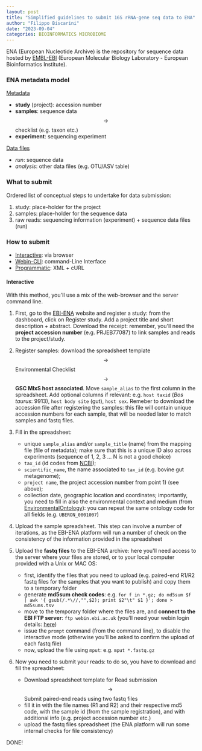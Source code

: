 ```yaml
---
layout: post
title: "Simplified guidelines to submit 16S rRNA-gene seq data to ENA"
author: "Filippo Biscarini"
date: "2023-09-04"
categories: BIOINFORMATICS MICROBIOME
---
```


ENA (European Nucleotide Archive) is the repository for sequence data hosted by [EMBL-EBI](https://www.ebi.ac.uk/) (European Molecular Biology Laboratory - European Bioinformatics Institute).

### ENA metadata model

<u>Metadata</u>
- **study** (project): accession number
- **samples**: sequence data $$\rightarrow$$ checklist (e.g. taxon etc.)
- **experiment**: sequencing experiment

<u>Data files</u>
- *run*: sequence data
- *analysis*: other data files (e.g. OTU/ASV table)

### What to submit

Ordered list of conceptual steps to undertake for data submission:

1. study: place-holder for the project
2. samples: place-holder for the sequence data
3. raw reads: sequencing information (experiment) + sequence data files (run)

### How to submit

- <u>Interactive</u>: via browser
- <u>Webin-CLI</u>: command-Line Interface
- <u>Programmatic</u>: XML + cURL

#### Interactive

With this method, you'll use a mix of the web-browser and the server command line.

1. First, go to the [EBI-ENA](https://www.ebi.ac.uk/ena/submit/webin/login) website and register a study: from the dashboard, click on Register study.
Add a project title and short description + abstract. Download the receipt: remember, you'll need the **project accession number** (e.g. PRJEB77087) to link samples and reads to the project/study.

2. Register samples: download the spreadsheet template $$\rightarrow$$ Environmental Checklist $$\rightarrow$$ **GSC MIxS host associated**. Move `sample_alias` to the first column in the spreadsheet. 
Add optional columns if relevant: e.g. `host taxid` (*Bos taurus*: 9913), `host body site` (gut), `host sex`.
Remeber to download the accession file after registering the samples: this file will contain unique accession numbers for each sample, that will be needed later to match samples and fastq files. 

3. Fill in the spreadsheet: 
	- unique `sample_alias` and/or `sample_title` (name) from the mapping file (file of metadata); make sure that this is a unique ID also across experiments (sequence of 1, 2, 3 ... N is not a good choice)
	- `tax_id` (id codes from [NCBI](https://www.ncbi.nlm.nih.gov/Taxonomy/Browser/wwwtax.cgi));
	- `scientific_name`, the name associated to `tax_id` (e.g. bovine gut metagenome); 
	- `project name`, the project accession number from point 1) (see above); 
	- collection date, geographic location and coordinates; importantly, you need to fill in also the environmental context and medium (from [EnvironmentalOntology](https://github.com/EnvironmentOntology/envo/wiki/Using-ENVO-with-MIxS)): you can repeat the same ontology code for all fields (e.g. `UBERON_0001007`) 

4. Upload the sample spreadsheet. This step can involve a number of iterations, as the EBI-ENA platform will run a number of check on the consistency of the information provided in the spreadsheet 

5. Upload the **fastq files** to the EBI-ENA archive: here you'll need access to the server where your files are stored, or to your local computer provided with a Unix or MAC OS:
	- first, identify the files that you need to upload (e.g. paired-end R1/R2 fastq files for the samples that you want to publish) and copy them to a temporary folder
	- generate **md5sum check codes**: e.g. `for f in *.gz; do md5sum $f | awk '{ gsub(/.*\//,"",$2); print $2"\t" $1 }'; done >  md5sums.tsv`
 	- move to the temporary folder where the files are, and **connect to the EBI FTP server**: `ftp webin.ebi.ac.uk` (you'll need your webin login details: [here](https://www.ebi.ac.uk/ena/submit/webin/login))
	- issue the `prompt` command (from the command line), to disable the interactive mode (otherwise you'll be asked to confirm the upload of each fastq file)
	- now, upload the file using `mput`: e.g. `mput *.fastq.gz`

6. Now you need to submit your reads: to do so, you have to download and fill the spreadsheet: 
	- Download spreadsheet template for Read submission $$\rightarrow$$ Submit paired-end reads using two fastq files 
	- fill it in with the file names (R1 and R2) and their respective md5 code, with the sample id (from the sample registration), and with additional info (e.g. project accession number etc.)
	- upload the fastq files spreadsheet (the ENA platform will run some internal checks for file consistency)

DONE!




